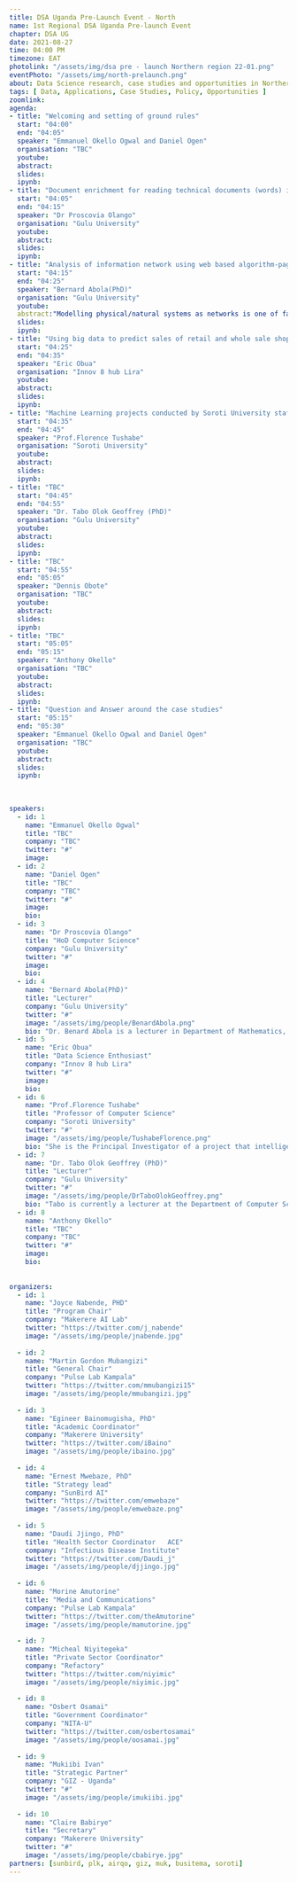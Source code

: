 ```yaml
---
title: DSA Uganda Pre-Launch Event - North
name: 1st Regional DSA Uganda Pre-launch Event
chapter: DSA UG
date: 2021-08-27
time: 04:00 PM
timezone: EAT
photolink: "/assets/img/dsa pre - launch Northern region 22-01.png"
eventPhoto: "/assets/img/north-prelaunch.png"
about: Data Science research, case studies and opportunities in Northern Uganda 🇺🇬
tags: [ Data, Applications, Case Studies, Policy, Opportunities ]
zoomlink:
agenda: 
- title: "Welcoming and setting of ground rules"
  start: "04:00"
  end: "04:05"
  speaker: "Emmanuel Okello Ogwal and Daniel Ogen" 
  organisation: "TBC"
  youtube:
  abstract:
  slides:
  ipynb:
- title: "Document enrichment for reading technical documents (words) in the medical field"
  start: "04:05"
  end: "04:15"
  speaker: "Dr Proscovia Olango"
  organisation: "Gulu University"
  youtube:
  abstract:
  slides: 
  ipynb:
- title: "Analysis of information network using web based algorithm-page rank."
  start: "04:15"
  end: "04:25"
  speaker: "Bernard Abola(PhD)"
  organisation: "Gulu University"
  youtube:
  abstract:"Modelling physical/natural systems as networks is one of fast-growing research areas in applied mathematics. These systems include: social, bio-stochastics, telecommunication, queuing, reliability systems and citation networks. Importantly, attributes (nodes) of such systems are usually millions or billions. In some instances, the attributes can be few but the system keep changing from time to time this dynamics phenomenon rather exist algorithms ineffective. Moreover, networks models are recognised as potential objects to filter information from such systems.  In fact, modelling physical or engineering systems as networks have greatly improved understanding of complex systems. <br>In this talk, the popular Markov models commonly used in ranking (PageRank) problems will be presented.   The focus will be on analysis of information Markov chain, where the phase spaces split into non-communicative groups of states. Recent analytical and numerical results will be given."
  slides: 
  ipynb:
- title: "Using big data to predict sales of retail and whole sale shops to predict consumers desires over time"
  start: "04:25"
  end: "04:35"
  speaker: "Eric Obua"
  organisation: "Innov 8 hub Lira"
  youtube:
  abstract:
  slides: 
  ipynb:
- title: "Machine Learning projects conducted by Soroti University staff in the recent years."
  start: "04:35"
  end: "04:45"
  speaker: "Prof.Florence Tushabe"
  organisation: "Soroti University"
  youtube:
  abstract:
  slides: 
  ipynb:
- title: "TBC"
  start: "04:45"
  end: "04:55"
  speaker: "Dr. Tabo Olok Geoffrey (PhD)"
  organisation: "Gulu University"
  youtube:
  abstract:
  slides: 
  ipynb:
- title: "TBC"
  start: "04:55"
  end: "05:05"
  speaker: "Dennis Obote"
  organisation: "TBC"
  youtube:
  abstract:
  slides: 
  ipynb:
- title: "TBC"
  start: "05:05"
  end: "05:15"
  speaker: "Anthony Okello"
  organisation: "TBC"
  youtube:
  abstract:
  slides: 
  ipynb:
- title: "Question and Answer around the case studies"
  start: "05:15"
  end: "05:30"
  speaker: "Emmanuel Okello Ogwal and Daniel Ogen" 
  organisation: "TBC"
  youtube:
  abstract:
  slides:
  ipynb:
  
  
  
speakers: 
  - id: 1
    name: "Emmanuel Okello Ogwal"
    title: "TBC"
    company: "TBC"
    twitter: "#"
    image: 
  - id: 2
    name: "Daniel Ogen"
    title: "TBC"
    company: "TBC"
    twitter: "#"
    image: 
    bio: 
  - id: 3
    name: "Dr Proscovia Olango"
    title: "HoD Computer Science"
    company: "Gulu University"
    twitter: "#"
    image: 
    bio: 
  - id: 4
    name: "Bernard Abola(PhD)"
    title: "Lecturer"
    company: "Gulu University"
    twitter: "#"
    image: "/assets/img/people/BenardAbola.png"
    bio: "Dr. Benard Abola is a lecturer in Department of Mathematics, Faculty of Science, Gulu University. Highly interested in applications of probability, statistics and machine learning for industries. Furthermore, he has done researched in developing algorithms for analysis of information networks. Currently, a member of Applied Probability Theory of Eastern Africa (APREA) Research Group."
  - id: 5
    name: "Eric Obua"
    title: "Data Science Enthusiast"
    company: "Innov 8 hub Lira"
    twitter: "#"
    image: 
    bio: 
  - id: 6
    name: "Prof.Florence Tushabe"
    title: "Professor of Computer Science"
    company: "Soroti University"
    twitter: "#"
    image: "/assets/img/people/TushabeFlorence.png"
    bio: "She is the Principal Investigator of a project that intelligently recognises aflatoxins in grain. She started her interesting research in machine learning from 2007 while undertaking her PhD studies, where she applied ML/DS within image based retrieval and for the recognition of traffic lights and recognition of everyday common objects from a 20,000 image database.<br>Prof. Florence studied at the University of Groningen in the Netherlands, Makerere University and the University of Dar es salaam in Tanzania.."
  - id: 7
    name: "Dr. Tabo Olok Geoffrey (PhD)"
    title: "Lecturer"
    company: "Gulu University"
    twitter: "#"
    image: "/assets/img/people/DrTaboOlokGeoffrey.png"
    bio: "Tabo is currently a lecturer at the Department of Computer Science at Gulu University. He holds a PhD in user-driven innovation, learning and design from Aalborg University, Denmark and a Master of Science in Computer Science from Makerere University, Uganda. His research activities currently cover digital learning and Artificial Intelligence (AI) in higher education. In collaboration with CanopyLAB we are researching on AI as a supporting tool in higher education. We are currently evaluating effectiveness of a recommender system module integrated on the learning platform with teachers and students at Gulu University."
  - id: 8
    name: "Anthony Okello"
    title: "TBC"
    company: "TBC"
    twitter: "#"
    image:  
    bio: 
  
  
organizers: 
  - id: 1
    name: "Joyce Nabende, PHD"
    title: "Program Chair"
    company: "Makerere AI Lab"
    twitter: "https://twitter.com/j_nabende"
    image: "/assets/img/people/jnabende.jpg"
   
  - id: 2
    name: "Martin Gordon Mubangizi"
    title: "General Chair"
    company: "Pulse Lab Kampala"
    twitter: "https://twitter.com/mmubangizi15"
    image: "/assets/img/people/mmubangizi.jpg"
   
  - id: 3
    name: "Egineer Bainomugisha, PhD"
    title: "Academic Coordinator"
    company: "Makerere University"
    twitter: "https://twitter.com/iBaino"
    image: "/assets/img/people/ibaino.jpg"
   
  - id: 4
    name: "Ernest Mwebaze, PhD"
    title: "Strategy lead"
    company: "SunBird AI"
    twitter: "https://twitter.com/emwebaze"
    image: "/assets/img/people/emwebaze.png"
    
  - id: 5
    name: "Daudi Jjingo, PhD"
    title: "Health Sector Coordinator	ACE"
    company: "Infectious Disease Institute"
    twitter: "https://twitter.com/Daudi_j"
    image: "/assets/img/people/djjingo.jpg"
    
  - id: 6
    name: "Morine Amutorine"
    title: "Media and Communications"
    company: "Pulse Lab Kampala"
    twitter: "https://twitter.com/theAmutorine"
    image: "/assets/img/people/mamutorine.jpg"
    
  - id: 7
    name: "Micheal Niyitegeka"
    title: "Private Sector Coordinator"
    company: "Refactory"
    twitter: "https://twitter.com/niyimic"
    image: "/assets/img/people/niyimic.jpg"
    
  - id: 8
    name: "Osbert Osamai"
    title: "Government Coordinator"
    company: "NITA-U"
    twitter: "https://twitter.com/osbertosamai"
    image: "/assets/img/people/oosamai.jpg"
    
  - id: 9
    name: "Mukiibi Ivan"
    title: "Strategic Partner"
    company: "GIZ - Uganda"
    twitter: "#"
    image: "/assets/img/people/imukiibi.jpg"
    
  - id: 10
    name: "Claire Babirye"
    title: "Secretary"
    company: "Makerere University"
    twitter: "#"
    image: "/assets/img/people/cbabirye.jpg"
partners: [sunbird, plk, airqo, giz, muk, busitema, soroti]
---
```


